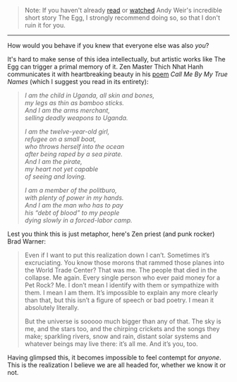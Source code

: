 
> Note: If you haven't already [read](http://www.galactanet.com/oneoff/theegg_mod.html) or [watched](https://www.youtube.com/watch?v=h6fcK_fRYaI) Andy Weir's incredible short story The Egg, I strongly recommend doing so, so that I don't ruin it for you.

---

How would you behave if you knew that everyone else was also _you_?

It's hard to make sense of this idea intellectually, but artistic works like The Egg  can trigger a primal memory of it. Zen Master Thich Nhat Hanh communicates it with heartbreaking beauty in his 
 [poem](https://plumvillage.org/articles/please-call-me-by-my-true-names-song-poem/) _Call Me By My True Names_ (which I suggest you read in its entirety):

> _I am the child in Uganda, all skin and bones,  
> my legs as thin as bamboo sticks.  
> And I am the arms merchant,  
> selling deadly weapons to Uganda._
>
> _I am the twelve-year-old girl,  
> refugee on a small boat,  
> who throws herself into the ocean  
> after being raped by a sea pirate.  
> And I am the pirate,  
> my heart not yet capable  
> of seeing and loving._
>
> _I am a member of the politburo,  
> with plenty of power in my hands.  
> And I am the man who has to pay  
> his “debt of blood” to my people  
> dying slowly in a forced-labor camp._

Lest you think this is just metaphor, here's Zen priest (and punk rocker) Brad Warner:

> Even if I want to put this realization down I can’t. Sometimes it’s excruciating. You know those morons that rammed those planes into the World Trade Center? That was me. The people that died in the collapse. Me again. Every single person who ever paid money for a Pet Rock? Me. I don’t mean I identify with them or sympathize with them. I mean I am them. It’s impossible to explain any more clearly than that, but this isn’t a figure of speech or bad poetry. I mean it absolutely literally.
>
> But the universe is sooooo much bigger than any of that. The sky is me, and the stars too, and the chirping crickets and the songs they make; sparkling rivers, snow and rain, distant solar systems and whatever beings may live there: it’s all me. And it’s you, too.

Having glimpsed this, it becomes impossible to feel contempt for _anyone_. This is the realization I believe we are all headed for, whether we know it or not.